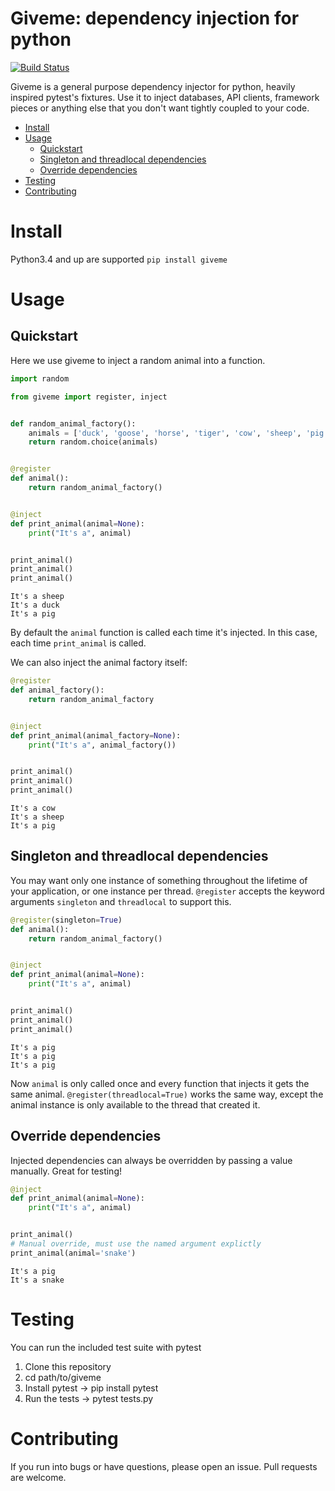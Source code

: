 # Giveme: dependency injection for python

[![Build Status](https://travis-ci.org/steinitzu/giveme.svg?branch=master)](https://travis-ci.org/steinitzu/giveme)

Giveme is a general purpose dependency injector for python, heavily inspired pytest's fixtures. Use it to inject databases, API clients, framework pieces or anything else that you don't want tightly coupled to your code.

- [Install](#org492d6de)
- [Usage](#org5d55f59)
  - [Quickstart](#org9880d2f)
  - [Singleton and threadlocal dependencies](#org16b02cc)
  - [Override dependencies](#org0f12126)
- [Testing](#orgd0e861b)
- [Contributing](#orgc75efc6)


<a id="org492d6de"></a>

# Install

Python3.4 and up are supported `pip install giveme`


<a id="org5d55f59"></a>

# Usage


<a id="org9880d2f"></a>

## Quickstart

Here we use giveme to inject a random animal into a function.

```python
import random

from giveme import register, inject


def random_animal_factory():
    animals = ['duck', 'goose', 'horse', 'tiger', 'cow', 'sheep', 'pig']
    return random.choice(animals)


@register
def animal():
    return random_animal_factory()


@inject
def print_animal(animal=None): 
    print("It's a", animal)


print_animal()
print_animal()
print_animal()

```

    It's a sheep
    It's a duck
    It's a pig

By default the `animal` function is called each time it's injected. In this case, each time `print_animal` is called.

We can also inject the animal factory itself:

```python
@register
def animal_factory():
    return random_animal_factory


@inject
def print_animal(animal_factory=None): 
    print("It's a", animal_factory())


print_animal()
print_animal()
print_animal()

```

    It's a cow
    It's a sheep
    It's a pig


<a id="org16b02cc"></a>

## Singleton and threadlocal dependencies

You may want only one instance of something throughout the lifetime of your application, or one instance per thread. `@register` accepts the keyword arguments `singleton` and `threadlocal` to support this.

```python
@register(singleton=True)
def animal():
    return random_animal_factory()


@inject
def print_animal(animal=None): 
    print("It's a", animal)


print_animal()
print_animal()
print_animal()

```

    It's a pig
    It's a pig
    It's a pig

Now `animal` is only called once and every function that injects it gets the same animal. `@register(threadlocal=True)` works the same way, except the animal instance is only available to the thread that created it.


<a id="org0f12126"></a>

## Override dependencies

Injected dependencies can always be overridden by passing a value manually. Great for testing!

```python
@inject
def print_animal(animal=None): 
    print("It's a", animal)


print_animal()
# Manual override, must use the named argument explictly
print_animal(animal='snake')
```

    It's a pig
    It's a snake


<a id="orgd0e861b"></a>

# Testing

You can run the included test suite with pytest

1.  Clone this repository
2.  cd path/to/giveme
3.  Install pytest -> pip install pytest
4.  Run the tests -> pytest tests.py


<a id="orgc75efc6"></a>

# Contributing

If you run into bugs or have questions, please open an issue. Pull requests are welcome.
